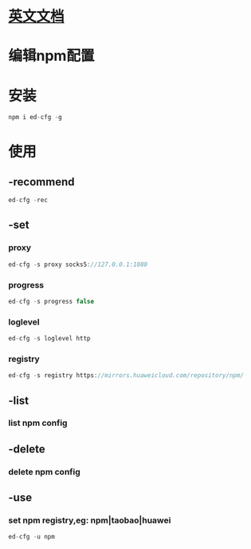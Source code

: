 # [英文文档](./README.md)

# 编辑npm配置

# 安装

```javascript
npm i ed-cfg -g
```
# 使用

## -recommend

```javascript
ed-cfg -rec
```

## -set

### proxy
```javascript
ed-cfg -s proxy socks5://127.0.0.1:1080
```

### progress
```javascript
ed-cfg -s progress false
```

### loglevel
```javascript
ed-cfg -s loglevel http
```

### registry
```javascript
ed-cfg -s registry https://mirrors.huaweicloud.com/repository/npm/
```

## -list

### list npm config

## -delete

### delete npm config

## -use

### set npm registry,eg: npm|taobao|huawei

```javascript
ed-cfg -u npm
```